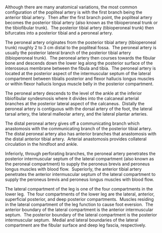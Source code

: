 Although there are many anatomical variations, the most common configuration of the popliteal artery is with the first branch being the anterior tibial artery.  Then after the first branch point, the popliteal artery becomes the posterior tibial artery (also known as the tibioperoneal trunk or the tibiofibular trunk).  The posterior tibial artery (tibioperoneal trunk) then bifurcates into a posterior tibial and a peroneal artery.

The peroneal artery originates from the posterior tibial artery (tibioperoneal trunk) roughly 2 to 3 cm distal to the popliteal fossa.  The peroneal artery is usually the posterior lateral branch of the posterior tibial artery (tibioperoneal trunk).  The peroneal artery then courses towards the fibular bone and descends down the lower leg along the posterior surface of the interosseus membrane between the fibula and tibia.  The peroneal artery is located at the posterior aspect of the intermuscular septum of the lateral compartment between tibialis posterior and flexor hallucis longus muscles or within flexor hallucis longus muscle belly in the posterior compartment.

The peroneal artery descends to the level of the ankle at the inferior tibiofibular syndesmosis where it divides into the calcaneal arterial branches at the posterior lateral aspect of the calcaneus.  Distally the peroneal artery is contiguous with the dorsal artery of the foot, the lateral tarsal artery, the lateral malleolar artery, and the lateral plantar arteries.

The distal peroneal artery gives off a communicating branch which anastomosis with the communicating branch of the posterior tibial artery.  The distal peroneal artery also has anterior branches that anastomosis with the distal anterior tibial artery.  Arterial anastomosis provides collateral circulation in the hindfoot and ankle.

Inferiorly, through perforating branches, the peroneal artery penetrates the posterior intermuscular septum of the lateral compartment (also known as the peroneal compartment) to supply the peroneus brevis and peroneus longus muscles with blood flow.  Superiorly, the anterior tibial artery penetrates the anterior intermuscular septum of the lateral compartment to supply the peroneus brevis and peroneus longus muscles with blood flow.

The lateral compartment of the leg is one of the four compartments in the lower leg.  The four compartments of the lower leg are the lateral, anterior, superficial posterior, and deep posterior compartments.  Muscles residing in the lateral compartment of the leg function to cause foot eversion.  The anterior boundary of the lateral compartment is the anterior intermuscular septum.  The posterior boundary of the lateral compartment is the posterior intermuscular septum.  Medial and lateral boundaries of the lateral compartment are the fibular surface and deep leg fascia, respectively.